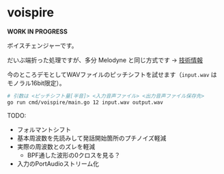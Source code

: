 # voispire

**WORK IN PROGRESS**

ボイスチェンジャーです。

だいぶ端折った処理ですが、多分 Melodyne と同じ方式です → [技術情報](https://ja.wikipedia.org/wiki/%E3%82%BF%E3%82%A4%E3%83%A0%E3%82%B9%E3%83%88%E3%83%AC%E3%83%83%E3%83%81/%E3%83%94%E3%83%83%E3%83%81%E3%82%B7%E3%83%95%E3%83%88#%E4%BD%8D%E7%9B%B8%E3%81%A8%E6%99%82%E9%96%93%E3%82%92%E3%81%BB%E3%81%A9%E3%81%8F)

今のところデモとしてWAVファイルのピッチシフトを試せます（`input.wav` はモノラル16bit限定）。

```bash
# 引数は <ピッチシフト量[半音]> <入力音声ファイル> <出力音声ファイル保存先>
go run cmd/voispire/main.go 12 input.wav output.wav
```

TODO:

- フォルマントシフト
- 基本周波数を先読みして発話開始箇所のプチノイズ軽減
- 実際の周波数とのズレを軽減
  - BPF通した波形の0クロスを見る？
- 入力のPortAudioストリーム化
